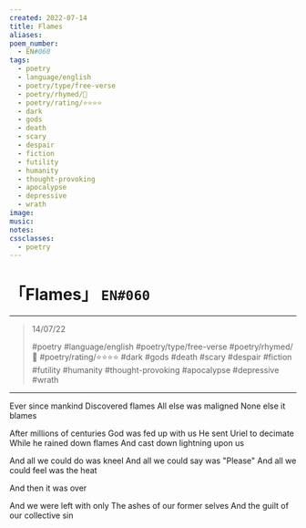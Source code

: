 ```yaml
---
created: 2022-07-14
title: Flames
aliases:
poem_number:
  - EN#060
tags:
  - poetry
  - language/english
  - poetry/type/free-verse
  - poetry/rhymed/🔴
  - poetry/rating/⭐⭐⭐⭐
  - dark
  - gods
  - death
  - scary
  - despair
  - fiction
  - futility
  - humanity
  - thought-provoking
  - apocalypse
  - depressive
  - wrath
image:
music:
notes:
cssclasses:
  - poetry
---
```

# 「Flames」 `EN#060`

---

> 14/07/22
> 
> #poetry 
> #language/english 
> #poetry/type/free-verse 
> #poetry/rhymed/🔴 
> #poetry/rating/⭐⭐⭐⭐ 
> #dark #gods #death #scary #despair #fiction #futility #humanity #thought-provoking #apocalypse #depressive #wrath 

---

Ever since mankind
Discovered flames
All else was maligned
None else it blames

After millions of centuries
God was fed up with us
He sent Uriel to decimate
While he rained down flames
And cast down lightning upon us

And all we could do was kneel
And all we could say was "Please"
And all we could feel was the heat

And then it was over

And we were left with only
The ashes of our former selves
And the guilt of our collective sin